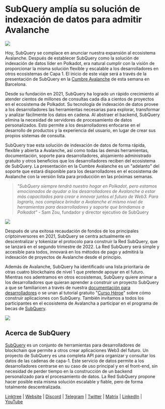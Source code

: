 # SubQuery amplía su solución de indexación de datos para admitir Avalanche

![](https://miro.medium.com/max/1400/1*TzciSe7GYLJs_2d9BoXXXQ.png)

Hoy, SubQuery se complace en anunciar nuestra expansión al ecosistema Avalanche. Después de establecer SubQuery como la solución de indexación de datos líder en Polkadot, era natural cumplir con la visión de proporcionar la misma solución flexible y escalable a los desarrolladores en otros ecosistemas de Capa 1. El inicio de este viaje será a través de la presentación de SubQuery en la [Cumbre Avalanche](https://www.avalanchesummit.com/agenda) de esta semana en Barcelona.

Desde su fundación en 2021, SubQuery ha logrado un rápido crecimiento al atender cientos de millones de consultas cada día a cientos de proyectos en el ecosistema de Polkadot. Su tecnología de indexación de datos provee a los desarrolladores las herramientas necesarias para explorar, transformar y analizar fácilmente los datos en cadena. Al abstraer el backend, SubQuery elimina la necesidad de servidores de procesamiento de datos personalizados. Esto permite a los desarrolladores enfocarse en el desarrollo de productos y la experiencia del usuario, en lugar de crear sus propios sistemas de consulta.

SubQuery trae esta solución de indexación de datos de forma rápida, flexible y abierta a Avalanche, así como todas las demás herramientas, documentación, soporte para desarrolladores, alojamiento administrado gratuito y otros beneficios que los desarrolladores reciben del ecosistema de SubQuery. La presentación en la Cumbre Avalanche es un "adelanto" del soporte que estará disponible para los desarrolladores en el ecosistema de Avalanche con la versión lista para producción en las próximas semanas.

> _"SubQuery siempre tendrá nuestro hogar en Polkadot, pero estamos emocionados de ayudar a los desarrolladores de Avalanche a estar más capacitados para crear e innovar juntos el futuro de Web3. Para lograrlo, nos complace brindar a Avalanche el mismo nivel de herramientas para desarrolladores y soporte que brindamos a Polkadot"_ - Sam Zou, fundador y director ejecutivo de SubQuery

![](https://miro.medium.com/max/1400/0*F6j717yuckn37cNe)

Después de una exitosa recaudación de fondos de los principales criptoinversores en 2021, SubQuery se centra actualmente en descentralizar y tokenizar el protocolo para construir la Red SubQuery, que se lanzará en el segundo trimestre de 2022. La Red SubQuery será simple y accesible para todos, innovará en los métodos de pago y admitirá la indexación de proyectos de Avalanche desde el principio.

Además de Avalanche, SubQuery ha identificado una lista prioritaria de otras cuatro blockchains de nivel 1 que pretende apoyar en el futuro. Mientras nos adentramos en otros ecosistemas, SubQuery quiere animar a los desarrolladores que quieran aprender a construir un proyecto SubQuery a que se familiaricen a través de nuestra [documentación para desarrolladores](https://doc.subquery.network/) o se unan al tutorial gratuito "[Curso Héroe](https://subquery.coassemble.com/unlock/dOKZW6O#/)" sobre cómo construir aplicaciones con SubQuery. También invitamos a todos los participantes en el ecosistema de Avalancha a participar en el programa de becas de [SubQuery](https://subquery.network/grants).

![](https://miro.medium.com/max/1400/1*lvd3P9kg-PNhGIWLtBh8-A.jpeg)

## Acerca de SubQuery

[SubQuery](https://subquery.network) es un conjunto de herramientas para desarrolladores de blockchain que permite a otros crear aplicaciones Web3 del futuro. Un proyecto de SubQuery es una completa API para organizar y consultar los datos de las cadenas de capa-1. Este servicio de datos permite a los desarrolladores centrarse en su caso de uso principal y en el front-end, sin necesidad de perder tiempo en la construcción de un backend personalizado para el procesamiento de datos. La Red SubQuery propone hacer posible esta misma solución escalable y fiable, pero de forma totalmente descentralizada.

​​[Linktree](https://linktr.ee/subquerynetwork) | [Website](https://subquery.network/) | [Discord](https://discord.com/invite/78zg8aBSMG) | [Telegram](https://t.me/subquerynetwork) | [Twitter](https://twitter.com/subquerynetwork) | [Matrix](https://matrix.to/#/#subquery:matrix.org) | [LinkedIn](https://www.linkedin.com/company/subquery) | [YouTube](https://www.youtube.com/channel/UCi1a6NUUjegcLHDFLr7CqLw)
